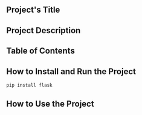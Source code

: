  ## Project's Title

 ## Project Description

 ## Table of Contents 

 ## How to Install and Run the Project
```python
pip install flask
```

 ## How to Use the Project
